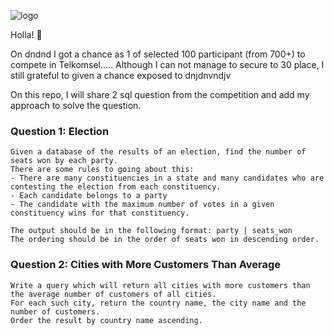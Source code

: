 ![logo](./png/logo)

Holla! 👋

On dndnd I got a chance as 1 of selected 100 participant (from 700+) to compete in Telkomsel.....
Although I  can not manage to secure to 30 place, I still grateful to given a chance exposed to dnjdnvndjv

On this repo, I will share 2 sql question from the competition and add my approach to solve the question.

### Question 1: Election

 ```
 Given a database of the results of an election, find the number of seats won by each party. 
 There are some rules to going about this:
 - There are many constituencies in a state and many candidates who are contesting the election from each constituency.
 - Each candidate belongs to a party
 - The candidate with the maximum number of votes in a given constituency wins for that constituency.
 
 The output should be in the following format: party | seats_won
 The ordering should be in the order of seats won in descending order.
 ```

### Question 2: Cities with More Customers Than Average

```
Write a query which will return all cities with more customers than the average number of customers of all cities.
For each such city, return the country name, the city name and the number of customers. 
Order the result by country name ascending.
```
